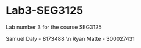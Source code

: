 # Lab3-SEG3125
Lab number 3 for the course SEG3125

Samuel Daly - 8173488 \n
Ryan Matte - 300027431
